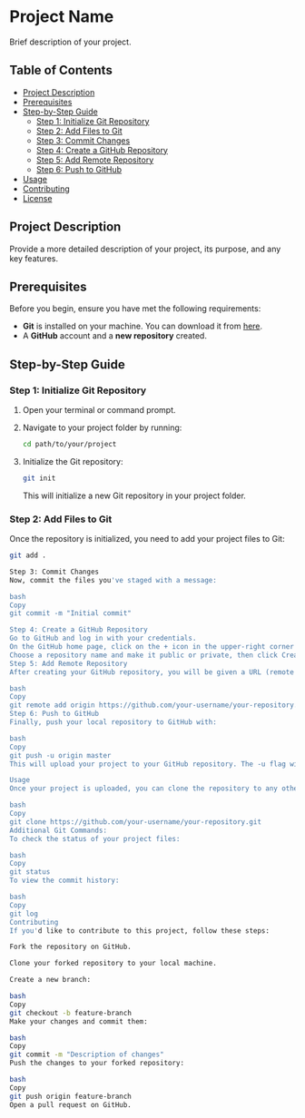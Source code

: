 # Project Name

Brief description of your project.

## Table of Contents

- [Project Description](#project-description)
- [Prerequisites](#prerequisites)
- [Step-by-Step Guide](#step-by-step-guide)
  - [Step 1: Initialize Git Repository](#step-1-initialize-git-repository)
  - [Step 2: Add Files to Git](#step-2-add-files-to-git)
  - [Step 3: Commit Changes](#step-3-commit-changes)
  - [Step 4: Create a GitHub Repository](#step-4-create-a-github-repository)
  - [Step 5: Add Remote Repository](#step-5-add-remote-repository)
  - [Step 6: Push to GitHub](#step-6-push-to-github)
- [Usage](#usage)
- [Contributing](#contributing)
- [License](#license)

## Project Description

Provide a more detailed description of your project, its purpose, and any key features.

## Prerequisites

Before you begin, ensure you have met the following requirements:

- **Git** is installed on your machine. You can download it from [here](https://git-scm.com/downloads).
- A **GitHub** account and a **new repository** created.

## Step-by-Step Guide

### Step 1: Initialize Git Repository

1. Open your terminal or command prompt.
2. Navigate to your project folder by running:

    ```bash
    cd path/to/your/project
    ```

3. Initialize the Git repository:

    ```bash
    git init
    ```

   This will initialize a new Git repository in your project folder.

### Step 2: Add Files to Git

Once the repository is initialized, you need to add your project files to Git:

```bash
git add .

Step 3: Commit Changes
Now, commit the files you've staged with a message:

bash
Copy
git commit -m "Initial commit"

Step 4: Create a GitHub Repository
Go to GitHub and log in with your credentials.
On the GitHub home page, click on the + icon in the upper-right corner and select New repository.
Choose a repository name and make it public or private, then click Create repository.
Step 5: Add Remote Repository
After creating your GitHub repository, you will be given a URL (remote repository URL). Add the remote repository by running:

bash
Copy
git remote add origin https://github.com/your-username/your-repository.git
Step 6: Push to GitHub
Finally, push your local repository to GitHub with:

bash
Copy
git push -u origin master
This will upload your project to your GitHub repository. The -u flag will set the upstream for your master branch, meaning you only need to run git push in the future.

Usage
Once your project is uploaded, you can clone the repository to any other machine with:

bash
Copy
git clone https://github.com/your-username/your-repository.git
Additional Git Commands:
To check the status of your project files:

bash
Copy
git status
To view the commit history:

bash
Copy
git log
Contributing
If you'd like to contribute to this project, follow these steps:

Fork the repository on GitHub.

Clone your forked repository to your local machine.

Create a new branch:

bash
Copy
git checkout -b feature-branch
Make your changes and commit them:

bash
Copy
git commit -m "Description of changes"
Push the changes to your forked repository:

bash
Copy
git push origin feature-branch
Open a pull request on GitHub.
